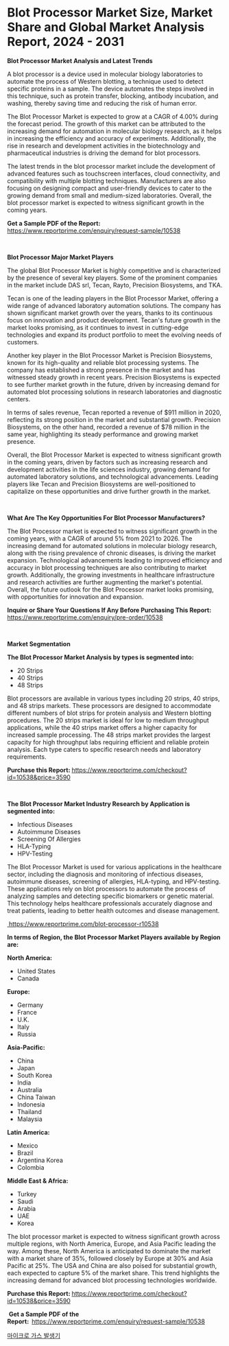 <p><h1>Blot Processor Market Size, Market Share and Global Market Analysis Report, 2024 - 2031</h1></p><p><strong>Blot Processor Market Analysis and Latest Trends</strong></p>
<p><p>A blot processor is a device used in molecular biology laboratories to automate the process of Western blotting, a technique used to detect specific proteins in a sample. The device automates the steps involved in this technique, such as protein transfer, blocking, antibody incubation, and washing, thereby saving time and reducing the risk of human error.</p><p>The Blot Processor Market is expected to grow at a CAGR of 4.00% during the forecast period. The growth of this market can be attributed to the increasing demand for automation in molecular biology research, as it helps in increasing the efficiency and accuracy of experiments. Additionally, the rise in research and development activities in the biotechnology and pharmaceutical industries is driving the demand for blot processors.</p><p>The latest trends in the blot processor market include the development of advanced features such as touchscreen interfaces, cloud connectivity, and compatibility with multiple blotting techniques. Manufacturers are also focusing on designing compact and user-friendly devices to cater to the growing demand from small and medium-sized laboratories. Overall, the blot processor market is expected to witness significant growth in the coming years.</p></p>
<p><strong>Get a Sample PDF of the Report:&nbsp;</strong> <a href="https://www.reportprime.com/enquiry/request-sample/10538">https://www.reportprime.com/enquiry/request-sample/10538</a></p>
<p>&nbsp;</p>
<p><strong>Blot Processor Major Market Players</strong></p>
<p><p>The global Blot Processor Market is highly competitive and is characterized by the presence of several key players. Some of the prominent companies in the market include DAS srl, Tecan, Rayto, Precision Biosystems, and TKA.</p><p>Tecan is one of the leading players in the Blot Processor Market, offering a wide range of advanced laboratory automation solutions. The company has shown significant market growth over the years, thanks to its continuous focus on innovation and product development. Tecan's future growth in the market looks promising, as it continues to invest in cutting-edge technologies and expand its product portfolio to meet the evolving needs of customers.</p><p>Another key player in the Blot Processor Market is Precision Biosystems, known for its high-quality and reliable blot processing systems. The company has established a strong presence in the market and has witnessed steady growth in recent years. Precision Biosystems is expected to see further market growth in the future, driven by increasing demand for automated blot processing solutions in research laboratories and diagnostic centers.</p><p>In terms of sales revenue, Tecan reported a revenue of $911 million in 2020, reflecting its strong position in the market and substantial growth. Precision Biosystems, on the other hand, recorded a revenue of $78 million in the same year, highlighting its steady performance and growing market presence.</p><p>Overall, the Blot Processor Market is expected to witness significant growth in the coming years, driven by factors such as increasing research and development activities in the life sciences industry, growing demand for automated laboratory solutions, and technological advancements. Leading players like Tecan and Precision Biosystems are well-positioned to capitalize on these opportunities and drive further growth in the market.</p></p>
<p>&nbsp;</p>
<p><strong>What Are The Key Opportunities For Blot Processor Manufacturers?</strong></p>
<p><p>The Blot Processor market is expected to witness significant growth in the coming years, with a CAGR of around 5% from 2021 to 2026. The increasing demand for automated solutions in molecular biology research, along with the rising prevalence of chronic diseases, is driving the market expansion. Technological advancements leading to improved efficiency and accuracy in blot processing techniques are also contributing to market growth. Additionally, the growing investments in healthcare infrastructure and research activities are further augmenting the market's potential. Overall, the future outlook for the Blot Processor market looks promising, with opportunities for innovation and expansion.</p></p>
<p><strong>Inquire or Share Your Questions If Any Before Purchasing This Report:</strong> <a href="https://www.reportprime.com/enquiry/pre-order/10538">https://www.reportprime.com/enquiry/pre-order/10538</a></p>
<p>&nbsp;</p>
<p><strong>Market Segmentation</strong></p>
<p><strong>The Blot Processor Market Analysis by types is segmented into:</strong></p>
<p><ul><li>20 Strips</li><li>40 Strips</li><li>48 Strips</li></ul></p>
<p><p>Blot processors are available in various types including 20 strips, 40 strips, and 48 strips markets. These processors are designed to accommodate different numbers of blot strips for protein analysis and Western blotting procedures. The 20 strips market is ideal for low to medium throughput applications, while the 40 strips market offers a higher capacity for increased sample processing. The 48 strips market provides the largest capacity for high throughput labs requiring efficient and reliable protein analysis. Each type caters to specific research needs and laboratory requirements.</p></p>
<p><strong>Purchase this Report:&nbsp;</strong><a href="https://www.reportprime.com/checkout?id=10538&price=3590">https://www.reportprime.com/checkout?id=10538&price=3590</a></p>
<p>&nbsp;</p>
<p><strong>The Blot Processor Market Industry Research by Application is segmented into:</strong></p>
<p><ul><li>Infectious Diseases</li><li>Autoimmune Diseases</li><li>Screening Of Allergies</li><li>HLA-Typing</li><li>HPV-Testing</li></ul></p>
<p><p>The Blot Processor Market is used for various applications in the healthcare sector, including the diagnosis and monitoring of infectious diseases, autoimmune diseases, screening of allergies, HLA-typing, and HPV-testing. These applications rely on blot processors to automate the process of analyzing samples and detecting specific biomarkers or genetic material. This technology helps healthcare professionals accurately diagnose and treat patients, leading to better health outcomes and disease management.</p></p>
<p><a href="https://www.reportprime.com/blot-processor-r10538">&nbsp;https://www.reportprime.com/blot-processor-r10538</a></p>
<p><strong>In terms of Region, the Blot Processor Market Players available by Region are:</strong></p>
<p>
    <p> <strong> North America: </strong>
        <ul>
            <li>United States</li>
            <li>Canada</li>
        </ul>
        </p> 
    <p> <strong> Europe: </strong>
        <ul>
            <li>Germany</li>
            <li>France</li>
            <li>U.K.</li>
            <li>Italy</li>
            <li>Russia</li>
        </ul>
        </p> 
    <p> <strong> Asia-Pacific: </strong>
        <ul>
            <li>China</li>
            <li>Japan</li>
            <li>South Korea</li>
            <li>India</li>
            <li>Australia</li>
            <li>China Taiwan</li>
            <li>Indonesia</li>
            <li>Thailand</li>
            <li>Malaysia</li>
        </ul>
        </p> 
    <p> <strong> Latin America: </strong>
        <ul>
            <li>Mexico</li>
            <li>Brazil</li>
            <li>Argentina Korea</li>
            <li>Colombia</li>
        </ul>
        </p> 
    <p> <strong> Middle East & Africa: </strong>
        <ul>
            <li>Turkey</li>
            <li>Saudi</li>
            <li>Arabia</li>
            <li>UAE</li>
            <li>Korea</li>
        </ul>
    </p>
    </p>
<p><p>The blot processor market is expected to witness significant growth across multiple regions, with North America, Europe, and Asia Pacific leading the way. Among these, North America is anticipated to dominate the market with a market share of 35%, followed closely by Europe at 30% and Asia Pacific at 25%. The USA and China are also poised for substantial growth, each expected to capture 5% of the market share. This trend highlights the increasing demand for advanced blot processing technologies worldwide.</p></p>
<p><strong>Purchase this Report: </strong><a href="https://www.reportprime.com/checkout?id=10538&price=3590">https://www.reportprime.com/checkout?id=10538&price=3590</a></p>
<p>&nbsp;<strong>Get a Sample PDF of the Report:&nbsp;&nbsp;</strong><a href="https://www.reportprime.com/enquiry/request-sample/10538">https://www.reportprime.com/enquiry/request-sample/10538</a></p>
<p><strong></strong></p>
<p><p><a href="https://medium.com/@kellylyncyh543964/%EC%86%8C%ED%98%95-%EA%B0%80%EC%8A%A4-%EB%B0%9C%EC%83%9D%EA%B8%B0-%EC%8B%9C%EC%9E%A5-%EA%B7%9C%EB%AA%A8-%EC%8B%9C%EC%9E%A5-%EC%A0%84%EB%A7%9D-%EB%B0%8F-%EC%8B%9C%EC%9E%A5-%EC%98%88%EC%B8%A1-2024%EB%85%84%EB%B6%80%ED%84%B0-2031%EB%85%84%EA%B9%8C%EC%A7%80-4d21f2b635bd">마이크로 가스 발생기</a></p></p>